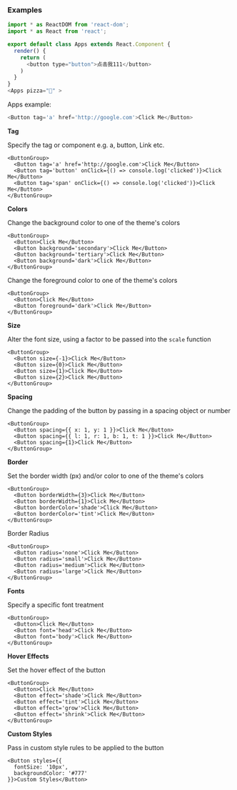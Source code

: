 

### Examples



```js static
import * as ReactDOM from 'react-dom';
import * as React from 'react';

export default class Apps extends React.Component {
  render() {
    return (
      <button type="button">点击我111</button>
    )
  }
}
<Apps pizza="🍕" >
```

Apps example:

```js
<Button tag='a' href='http://google.com'>Click Me</Button>
```

**Tag**

Specify the tag or component e.g. a, button, Link etc.

```
<ButtonGroup>
  <Button tag='a' href='http://google.com'>Click Me</Button>
  <Button tag='button' onClick={() => console.log('clicked')}>Click Me</Button>
  <Button tag='span' onClick={() => console.log('clicked')}>Click Me</Button>
</ButtonGroup>
```

**Colors**

Change the background color to one of the theme's colors

```
<ButtonGroup>
  <Button>Click Me</Button>
  <Button background='secondary'>Click Me</Button>
  <Button background='tertiary'>Click Me</Button>
  <Button background='dark'>Click Me</Button>
</ButtonGroup>
```

Change the foreground color to one of the theme's colors

```
<ButtonGroup>
  <Button>Click Me</Button>
  <Button foreground='dark'>Click Me</Button>
</ButtonGroup>
```

**Size**

Alter the font size, using a factor to be passed into the `scale` function

```
<ButtonGroup>
  <Button size={-1}>Click Me</Button>
  <Button size={0}>Click Me</Button>
  <Button size={1}>Click Me</Button>
  <Button size={2}>Click Me</Button>
</ButtonGroup>
```

**Spacing**

Change the padding of the button by passing in a spacing object or number

```
<ButtonGroup>
  <Button spacing={{ x: 1, y: 1 }}>Click Me</Button>
  <Button spacing={{ l: 1, r: 1, b: 1, t: 1 }}>Click Me</Button>
  <Button spacing={1}>Click Me</Button>
</ButtonGroup>
```

**Border**

Set the border width (px) and/or color to one of the theme's colors

```
<ButtonGroup>
  <Button borderWidth={3}>Click Me</Button>
  <Button borderWidth={1}>Click Me</Button>
  <Button borderColor='shade'>Click Me</Button>
  <Button borderColor='tint'>Click Me</Button>
</ButtonGroup>
```

Border Radius

```
<ButtonGroup>
  <Button radius='none'>Click Me</Button>
  <Button radius='small'>Click Me</Button>
  <Button radius='medium'>Click Me</Button>
  <Button radius='large'>Click Me</Button>
</ButtonGroup>
```

**Fonts**

Specify a specific font treatment

```
<ButtonGroup>
  <Button>Click Me</Button>
  <Button font='head'>Click Me</Button>
  <Button font='body'>Click Me</Button>
</ButtonGroup>
```
**Hover Effects**

Set the hover effect of the button

```
<ButtonGroup>
  <Button>Click Me</Button>
  <Button effect='shade'>Click Me</Button>
  <Button effect='tint'>Click Me</Button>
  <Button effect='grow'>Click Me</Button>
  <Button effect='shrink'>Click Me</Button>
</ButtonGroup>
```

**Custom Styles**

Pass in custom style rules to be applied to the button

```
<Button styles={{
  fontSize: '10px',
  backgroundColor: '#777'
}}>Custom Styles</Button>
```
